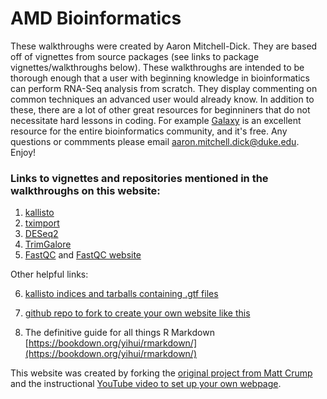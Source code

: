 
# AMD Bioinformatics


These walkthroughs were created by Aaron Mitchell-Dick.  They are based off of vignettes from source packages (see links to package vignettes/walkthroughs below).  These walkthroughs are intended to be thorough enough that a user with beginning knowledge in bioinformatics can perform RNA-Seq analysis from scratch. They display commenting on common techniques an advanced user would already know.  In addition to these, there are a lot of other great resources for beginniners that do not necessitate hard lessons in coding. For example [Galaxy](https://galaxyproject.org) is an excellent resource for the entire bioinformatics community, and it's free.  Any questions or commments please email aaron.mitchell.dick@duke.edu.  Enjoy!

### Links to vignettes and repositories mentioned in the walkthroughs on this website:

1. [kallisto](https://pachterlab.github.io/kallisto/)
2. [tximport](https://bioconductor.org/packages/release/bioc/vignettes/tximport/inst/doc/tximport.html)
3. [DESeq2](http://bioconductor.org/packages/release/bioc/vignettes/DESeq2/inst/doc/DESeq2.html)
4. [TrimGalore](https://github.com/FelixKrueger/TrimGalore/blob/master/Docs/Trim_Galore_User_Guide.md)
5. [FastQC](https://raw.githubusercontent.com/s-andrews/FastQC/master/INSTALL.txt) and [FastQC website](https://www.bioinformatics.babraham.ac.uk/projects/fastqc/)

Other helpful links:

6. [kallisto indices and tarballs containing .gtf files](https://github.com/pachterlab/kallisto-transcriptome-indices/releases)
7. [github repo to fork to create your own website like this](https://github.com/CrumpLab/LabJournalWebsite)

8. The definitive guide for all things R Markdown [https://bookdown.org/yihui/rmarkdown/](https://bookdown.org/yihui/rmarkdown/)

This website was created by forking the [original project from Matt Crump](https://github.com/CrumpLab/LabJournalWebsite) and the instructional [YouTube video to set up your own webpage](https://www.youtube.com/watch?v=nc7XhQrasCM). 
